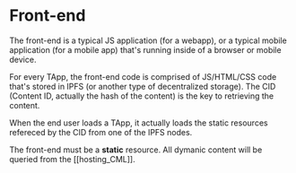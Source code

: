 # Front-end
The front-end is a typical JS application (for a webapp), or a typical mobile application (for a mobile app) that's running inside of a browser or mobile device.

For every TApp, the front-end code is comprised of JS/HTML/CSS code that's stored in IPFS (or another type of decentralized storage). The CID (Content ID, actually the hash of the content) is the key to retrieving the content.

When the end user loads a TApp, it actually loads the static resources refereced by the CID from one of the IPFS nodes.  

The front-end must be a **static** resource. All dymanic content will be queried from the [[hosting_CML]]. 
